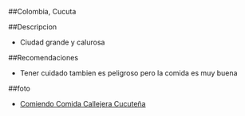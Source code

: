 ##Colombia, Cucuta

##Descripcion
- Ciudad grande y calurosa

##Recomendaciones
- Tener cuidado tambien es peligroso pero la comida es muy buena

##foto
- [Comiendo Comida Callejera Cucuteña](hdsdsttps://www.google.com/imgres?q=turistas%20comiendo%20mondongo&imgurl=https%3A%2F%2Festaticos.elcolombiano.com%2Fbinrepository%2F848x565%2F28c0%2F780d565%2Fnone%2F11101%2FOXHG%2Fa20220724t043434-m-10-95-12-10-29-4201-3841-20-f-jpg_41155795_20221209213842.jpg&imgrefurl=https%3A%2F%2Fwww.elcolombiano.com%2Fforjadores%2Fhistoria-del-restaurante-mondongo-s-en-medellin-antioquia-PF19584568&docid=b6gqiOR8tckVlM&tbnid=EBwW0nPDQog2hM&vet=12ahUKEwiUg8O68N6LAxV3TTABHdzlOUoQM3oECH8QAA..i&w=780&h=565&hcb=2&ved=2ahUKEwiUg8O68N6LAxV3TTABHdzlOUoQM3oECH8QAA)
​
